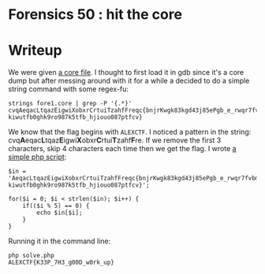 # Forensics 50 : hit the core

# Writeup

We were given [a core file](files/fore1.core). I thought to first load it in gdb since it's a core dump but after messing around with it for a while a decided to do a simple string command with some regex-fu:

```
strings fore1.core | grep -P '{.*}'
cvqAeqacLtqazEigwiXobxrCrtuiTzahfFreqc{bnjrKwgk83kgd43j85ePgb_e_rwqr7fvbmHjklo3tews_hmkogooyf0vbnk0ii87Drfgh_n kiwutfb0ghk9ro987k5tfb_hjiouo087ptfcv}
```

We know that the flag begins with `ALEXCTF`. I noticed a pattern in the string: cvq**A**eqac**L**tqaz**E**igwi**X**obxr**C**rtui**T**zahf**F**re. If we remove the first 3 characters, skip 4 characters each time then we get the flag. I wrote [a simple php script](files/solve.php):

```
$in = 'AeqacLtqazEigwiXobxrCrtuiTzahfFreqc{bnjrKwgk83kgd43j85ePgb_e_rwqr7fvbmHjklo3tews_hmkogooyf0vbnk0ii87Drfgh_n kiwutfb0ghk9ro987k5tfb_hjiouo087ptfcv}';

for($i = 0; $i < strlen($in); $i++) {
    if(($i % 5) == 0) {
        echo $in[$i];
    }
}
```

Running it in the command line:

```
php solve.php
ALEXCTF{K33P_7H3_g00D_w0rk_up}
```
